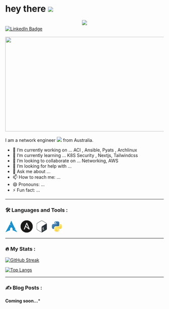<h1>
  hey there
  <img src="https://media.giphy.com/media/hvRJCLFzcasrR4ia7z/giphy.gif" width="30px"/>
</h1>

<div id="header" align="center">
  <img src="https://media.giphy.com/media/M9gbBd9nbDrOTu1Mqx/giphy.gif" width="100"/>
</div>

<div id="badges">
<a href="https://www.linkedin.com/in/1ce8erg0/">
  <img src="https://img.shields.io/badge/LinkedIn-blue?style=for-the-badge&logo=linkedin&logoColor=white" alt="LinkedIn Badge"/>
</a>
</div>
<img src="https://komarev.com/ghpvc/?username=1ce8erg0&style=flat-square&color=blue" alt=""/>


<div align="center">
  <img src="https://media.giphy.com/media/dWesBcTLavkZuG35MI/giphy.gif" width="600" height="300"/>
</div>

I am a network engineer <img src="https://media.giphy.com/media/WUlplcMpOCEmTGBtBW/giphy.gif" width="30"> from Australia.

- 🔭 I’m currently working on ...  ACI , Ansible, Pyats , Archlinux 
- 🌱 I’m currently learning ...  K8S Security ,  Nextjs,  Tailwindcss
- 👯 I’m looking to collaborate on ... Networking, AWS
- 🤔 I’m looking for help with ...
- 💬 Ask me about ...
- 📫 How to reach me: ...
- 😄 Pronouns: ...
- ⚡ Fun fact: ...
  

---

### :hammer_and_wrench: Languages and Tools :

<div> 
<img src="https://raw.githubusercontent.com/devicons/devicon/6910f0503efdd315c8f9b858234310c06e04d9c0/icons/archlinux/archlinux-original.svg" width="40" height="40"/>&nbsp;
<img src="https://github.com/devicons/devicon/blob/master/icons/ansible/ansible-original.svg" width="40" height="40" />&nbsp;
<img src="https://github.com/devicons/devicon/blob/master/icons/bash/bash-original.svg" width="40" height="40" />&nbsp;
<img src="https://github.com/devicons/devicon/blob/master/icons/python/python-original.svg" width="40" height="40" />&nbsp;
</div>


---

### :fire: My Stats :
[![GitHub Streak](https://github-readme-streak-stats.herokuapp.com?user=1ce8erg0&theme=moltack&hide_border=true&mode=weekly)](https://git.io/streak-stats)

[![Top Langs](https://github-readme-stats.vercel.app/api/top-langs/?username=1ce8erg0)](https://github.com/1ce8erg0/github-readme-stats)



---

### :writing_hand: Blog Posts :


**Coming soon...***
